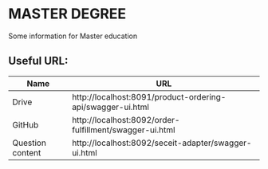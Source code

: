 # MASTER DEGREE 

Some information for Master education

## Useful URL:
Name |  URL
---  |  ---                                     
Drive  | http://localhost:8091/product-ordering-api/swagger-ui.html
GitHub | http://localhost:8092/order-fulfillment/swagger-ui.html
Question content | http://localhost:8092/seceit-adapter/swagger-ui.html